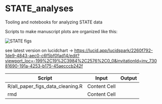 # STATE_analyses
Tooling and notebooks for analyzing STATE data


Scripts to make manuscript plots are organized like this:

![STATE figs](https://github.com/user-attachments/assets/a77bf097-60ce-4706-b55d-276d24997210)

see latest version on lucidchart -> https://lucid.app/lucidspark/2260f792-1de9-4843-aec0-c6f5bf0fad14/edit?viewport_loc=-199%2C19%2C3984%2C2576%2C0_0&invitationId=inv_73081690-191a-4253-b175-45aecccb242f

Script                           | Input         | Output
-------------------------------- | ------------- | --------------
R/all_paper_figs_data_cleaning.R | Content Cell  | 
rmd                              | Content Cell  | 
